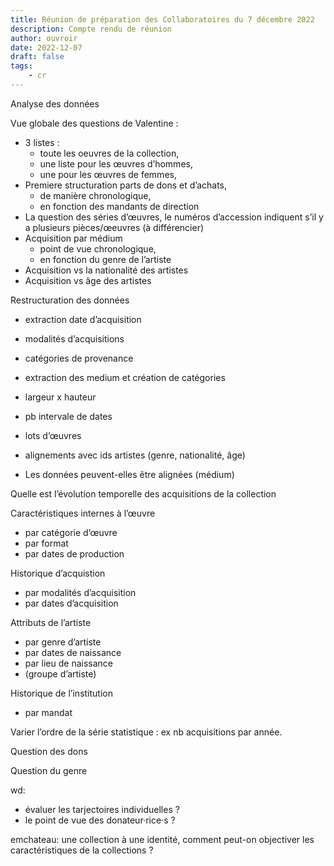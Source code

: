 ```yaml
---
title: Réunion de préparation des Collaboratoires du 7 décembre 2022
description: Compte rendu de réunion
author: ouvroir
date: 2022-12-07
draft: false
tags:
    - cr
---
```


Analyse des données


Vue globale des questions de Valentine :
- 3 listes : 
    - toute les oeuvres de la collection, 
    - une liste pour les œuvres d’hommes, 
    - une pour les œuvres de femmes,
- Premiere structuration parts de dons et d’achats, 
    - de manière chronologique,
    - en fonction des mandants de direction
- La question des séries d’œuvres, le numéros d’accession indiquent s’il y a plusieurs pièces/œeuvres (à différencier)
- Acquisition par médium
    - point de vue chronologique,
    - en fonction du genre de l’artiste
- Acquisition vs la nationalité des artistes
- Acquisition vs âge des artistes

Restructuration des données
- extraction date d’acquisition
- modalités d’acquisitions
- catégories de provenance
- extraction des medium et création de catégories 
- largeur x hauteur
- pb intervale de dates
- lots d’œuvres
- alignements avec ids artistes (genre, nationalité, âge)

- Les données peuvent-elles être alignées (médium)

Quelle est l’évolution temporelle des acquisitions de la collection

Caractéristiques internes à l’œuvre
- par catégorie d’œuvre
- par format
- par dates de production

Historique d’acquistion
- par modalités d’acquisition
- par dates d’acquisition

Attributs de l’artiste
- par genre d’artiste
- par dates de naissance
- par lieu de naissance
- (groupe d’artiste)

Historique de l’institution
- par mandat


Varier l’ordre de la série statistique : ex nb acquisitions par année.

Question des dons

Question du genre

wd:
- évaluer les tarjectoires individuelles ?
- le point de vue des donateur·rice·s ?


emchateau: une collection à une identité, comment peut-on objectiver les caractéristiques de la collections ?